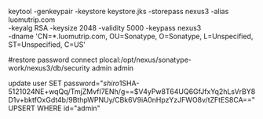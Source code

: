 keytool -genkeypair -keystore keystore.jks -storepass nexus3 -alias luomutrip.com \
 -keyalg RSA -keysize 2048 -validity 5000 -keypass nexus3 \
 -dname 'CN=*.luomutrip.com, OU=Sonatype, O=Sonatype, L=Unspecified, ST=Unspecified, C=US'

#restore password
connect plocal:/opt/nexus/sonatype-work/nexus3/db/security admin admin

update user SET password="$shiro1$SHA-512$1024$NE+wqQq/TmjZMvfI7ENh/g==$V4yPw8T64UQ6GfJfxYq2hLsVrBY8D1v+bktfOxGdt4b/9BthpWPNUy/CBk6V9iA0nHpzYzJFWO8v/tZFtES8CA==" UPSERT WHERE id="admin"
